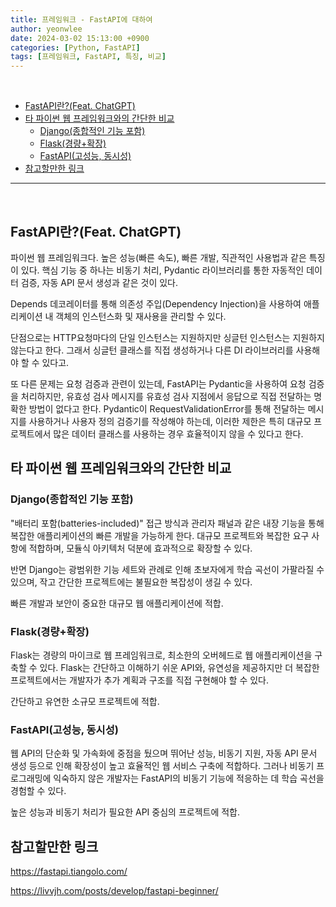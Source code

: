 ```yaml
---
title: 프레임워크 - FastAPI에 대하여
author: yeonwlee
date: 2024-03-02 15:13:00 +0900
categories: [Python, FastAPI]
tags: [프레임워크, FastAPI, 특징, 비교]
---
```


<br>

- [FastAPI란?(Feat. ChatGPT)](#fastapi란feat-chatgpt)
- [타 파이썬 웹 프레임워크와의 간단한 비교](#타-파이썬-웹-프레임워크와의-간단한-비교)
  - [Django(종합적인 기능 포함)](#django종합적인-기능-포함)
  - [Flask(경량+확장)](#flask경량확장)
  - [FastAPI(고성능, 동시성)](#fastapi고성능-동시성)
- [참고할만한 링크](#참고할만한-링크)

---

<br>

## FastAPI란?(Feat. ChatGPT)

파이썬 웹 프레임워크다.
높은 성능(빠른 속도), 빠른 개발, 직관적인 사용법과 같은 특징이 있다. 핵심 기능 중 하나는 비동기 처리, Pydantic 라이브러리를 통한 자동적인 데이터 검증, 자동 API 문서 생성과 같은 것이 있다.

Depends 데코레이터를 통해 의존성 주입(Dependency Injection)을 사용하여 애플리케이션 내 객체의 인스턴스화 및 재사용을 관리할 수 있다.

단점으로는 HTTP요청마다의 단일 인스턴스는 지원하지만 싱글턴 인스턴스는 지원하지 않는다고 한다. 그래서 싱글턴 클래스를 직접 생성하거나 다른 DI 라이브러리를 사용해야 할 수 있다고.

또 다른 문제는 요청 검증과 관련이 있는데, FastAPI는 Pydantic을 사용하여 요청 검증을 처리하지만, 유효성 검사 메시지를 유효성 검사 지점에서 응답으로 직접 전달하는 명확한 방법이 없다고 한다. Pydantic이 RequestValidationError를 통해 전달하는 메시지를 사용하거나 사용자 정의 검증기를 작성해야 하는데, 이러한 제한은 특히 대규모 프로젝트에서 많은 데이터 클래스를 사용하는 경우 효율적이지 않을 수 있다고 한다.

## 타 파이썬 웹 프레임워크와의 간단한 비교

### Django(종합적인 기능 포함)

"배터리 포함(batteries-included)" 접근 방식과 관리자 패널과 같은 내장 기능을 통해 복잡한 애플리케이션의 빠른 개발을 가능하게 한다. 대규모 프로젝트와 복잡한 요구 사항에 적합하며, 모듈식 아키텍처 덕분에 효과적으로 확장할 수 있다.

반면 Django는 광범위한 기능 세트와 관례로 인해 초보자에게 학습 곡선이 가팔라질 수 있으며, 작고 간단한 프로젝트에는 불필요한 복잡성이 생길 수 있다.

빠른 개발과 보안이 중요한 대규모 웹 애플리케이션에 적합.

### Flask(경량+확장)

Flask는 경량의 마이크로 웹 프레임워크로, 최소한의 오버헤드로 웹 애플리케이션을 구축할 수 있다. Flask는 간단하고 이해하기 쉬운 API와, 유연성을 제공하지만 더 복잡한 프로젝트에서는 개발자가 추가 계획과 구조를 직접 구현해야 할 수 있다.

간단하고 유연한 소규모 프로젝트에 적합.

### FastAPI(고성능, 동시성)

웹 API의 단순화 및 가속화에 중점을 뒀으며 뛰어난 성능, 비동기 지원, 자동 API 문서 생성 등으로 인해 확장성이 높고 효율적인 웹 서비스 구축에 적합하다. 그러나 비동기 프로그래밍에 익숙하지 않은 개발자는 FastAPI의 비동기 기능에 적응하는 데 학습 곡선을 경험할 수 있다​​.

높은 성능과 비동기 처리가 필요한 API 중심의 프로젝트에 적합.

## 참고할만한 링크

<https://fastapi.tiangolo.com/>

<https://livvjh.com/posts/develop/fastapi-beginner/>
